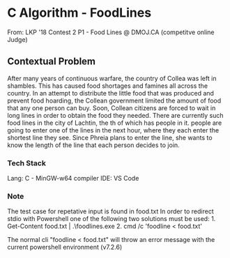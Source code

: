 # C Algorithm - FoodLines

From: LKP '18 Contest 2 P1 - Food Lines @ DMOJ.CA (competitve online Judge)

## Contextual Problem

After many years of continuous warfare, the country of Collea was left in shambles. This has caused food shortages and famines all across the country. In an attempt to distribute the little food that was produced and prevent food hoarding, the Collean government limited the amount of food that any one person can buy. Soon, Collean citizens are forced to wait in long lines in order to obtain the food they needed. There are currently  such food lines in the city of Lachtin, the th of which has  people in it.  people are going to enter one of the lines in the next hour, where they each enter the shortest line they see. Since Phreia plans to enter the line, she wants to know the length of the line that each person decides to join.

### Tech Stack

Lang: C - MinGW-w64 compiler
IDE:  VS Code

### Note

The test case for repetative input is found in food.txt
In order to redirect stdio with Powershell one of the following two solutions must be used:
    1. Get-Content food.txt | .\foodlines.exe
    2. cmd /c 'foodline < food.txt'

The normal cli "foodline < food.txt" will throw an error message with the current powershell environment (v7.2.6)
